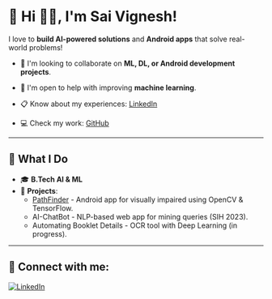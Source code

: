 # 👋 Hi 🙋‍♂️, I'm Sai Vignesh!

I love to **build AI-powered solutions** and **Android apps** that solve real-world problems!

- 🌟 I'm looking to collaborate on **ML, DL, or Android development projects**.
- 🤝 I'm open to help with improving **machine learning**.

- 📋 Know about my experiences: [LinkedIn]([https://linkedin.com/in/saivignesh2411](https://www.linkedin.com/in/saivignesh2411/details/certifications/))
- 💻 Check my work: [GitHub](https://github.com/vignesh61fl)

---

## 🚀 What I Do
- 🎓 **B.Tech AI & ML**
- 🌱 **Projects**: 
  - [PathFinder](https://github.com/theyuvarajkumar/Path-Finder) - Android app for visually impaired using OpenCV & TensorFlow.
  - AI-ChatBot - NLP-based web app for mining queries (SIH 2023).
  - Automating Booklet Details - OCR tool with Deep Learning (in progress).


---

## 🤝 Connect with me:
[![LinkedIn](https://img.shields.io/badge/LinkedIn-Connect-blue)](https://linkedin.com/in/saivignesh2411)

